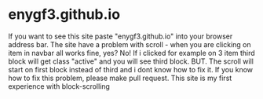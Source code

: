 # enygf3.github.io

If you want to see this site paste "enygf3.github.io" into your browser address bar. The site have a problem with scroll - 
when you are clicking on item in navbar all works fine, yes?
No! If i clicked for example on 3 item third block will get class "active" and you will see third block. BUT. The scroll will start on first block instead of third and i dont know
how to fix it. If you know how to fix this problem, please make pull request.
This site is my first experience with block-scrolling
